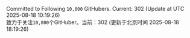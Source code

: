 Committed to Following `10,000` GitHubers. Current: <!-- FOLLOWING_COUNT -->302<!-- FOLLOWING_COUNT --> (Update at UTC <!-- LAST_UPDATED -->2025-08-18 10:19:26<!-- LAST_UPDATED -->)<br>
致力于关注`10,000`个GitHuber。当前：<!-- FOLLOWING_COUNT -->302<!-- FOLLOWING_COUNT --> (更新于北京时间 <!-- LAST_UPDATED_CST -->2025-08-18 18:19:26<!-- LAST_UPDATED_CST -->)
